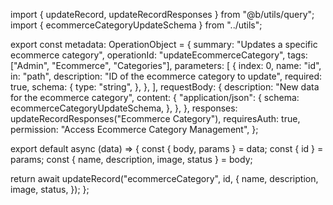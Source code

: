 import { updateRecord, updateRecordResponses } from "@b/utils/query";
import { ecommerceCategoryUpdateSchema } from "../utils";

export const metadata: OperationObject = {
  summary: "Updates a specific ecommerce category",
  operationId: "updateEcommerceCategory",
  tags: ["Admin", "Ecommerce", "Categories"],
  parameters: [
    {
      index: 0,
      name: "id",
      in: "path",
      description: "ID of the ecommerce category to update",
      required: true,
      schema: {
        type: "string",
      },
    },
  ],
  requestBody: {
    description: "New data for the ecommerce category",
    content: {
      "application/json": {
        schema: ecommerceCategoryUpdateSchema,
      },
    },
  },
  responses: updateRecordResponses("Ecommerce Category"),
  requiresAuth: true,
  permission: "Access Ecommerce Category Management",
};

export default async (data) => {
  const { body, params } = data;
  const { id } = params;
  const { name, description, image, status } = body;

  return await updateRecord("ecommerceCategory", id, {
    name,
    description,
    image,
    status,
  });
};
